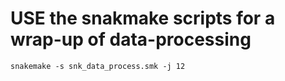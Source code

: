 # USE the snakmake scripts for a wrap-up of data-processing

```
snakemake -s snk_data_process.smk -j 12
```
